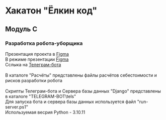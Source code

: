 # Хакатон "Ёлкин код"
## Модуль C
### Разработка робота-уборщика
Презентация проекта в [Figma](https://www.figma.com/file/ifjiRyVKZF1OYCyn5hNvkS/%D0%A1%D0%B0%D0%B9%D1%82-%D0%B4%D0%BB%D1%8F-%D1%80%D0%BE%D0%B1%D0%BE%D1%82%D0%B0-%D1%83%D0%B1%D0%BE%D1%80%D1%89%D0%B8%D0%BA%D0%B0?type=design&node-id=0-1&mode=design)\
В режиме презентации [Figma](https://www.figma.com/proto/ifjiRyVKZF1OYCyn5hNvkS/%D0%A1%D0%B0%D0%B9%D1%82-%D0%B4%D0%BB%D1%8F-%D1%80%D0%BE%D0%B1%D0%BE%D1%82%D0%B0-%D1%83%D0%B1%D0%BE%D1%80%D1%89%D0%B8%D0%BA%D0%B0?type=design&node-id=54-62&scaling=min-zoom&page-id=0%3A1&starting-point-node-id=54%3A62)\
Сслыка на [Телеграм-бота](https://t.me/robots_cleaner_alerter_bot)\
\
В каталоге "Расчёты" представлены файлы расчётов себестоимости и рисков разработки робота\
\
Скрипты Телеграм-бота и Сервера базы данных "Django" представлены в каталоге "TELEGRAM-BOT\tels\"\
Для запуска бота и сервера базы данных используется файл "run-server.ps1"\
Используемая весрия Python - 3.10.11